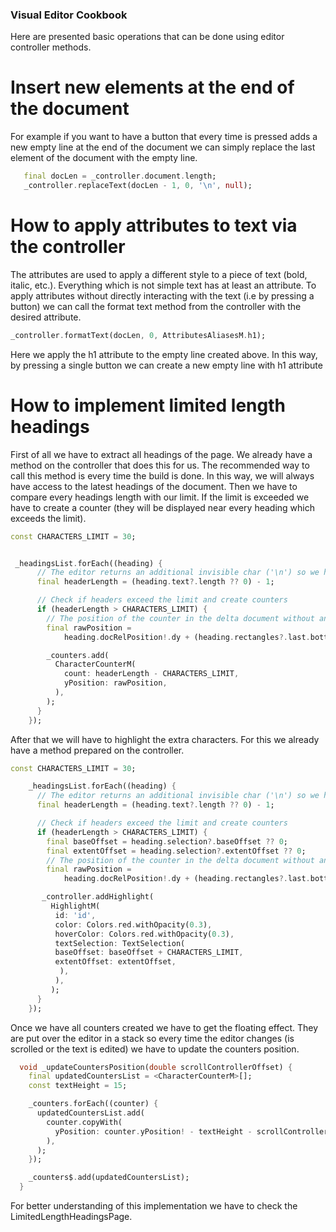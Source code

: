 ### Visual Editor Cookbook

Here are presented basic operations that can be done using editor controller methods.

# Insert new elements at the end of the document

For example if you want to have a button that every time is pressed adds a new empty line at the end of the document we can simply replace the last element of the document with the empty line. 
 ```dart
    final docLen = _controller.document.length;
    _controller.replaceText(docLen - 1, 0, '\n', null);
```

# How to apply attributes to text via the controller

The attributes are used to apply a different style to a piece of text (bold, italic, etc.). Everything which is not simple text has at least an attribute. To apply attributes without directly interacting with the text (i.e by pressing a button) we can call the format text method from the controller with the desired attribute. 
 ```dart
 _controller.formatText(docLen, 0, AttributesAliasesM.h1);
```
Here we apply the h1 attribute to the empty line created above. In this way, by pressing a single button we can create a new empty line with h1 attribute

# How to implement limited length headings

First of all we have to extract all headings of the page. We already have a method on the controller that does this for us. The recommended way to call this method is every time the build is done. In this way, we will always have access to the latest headings of the document. 
Then we have to compare every headings length with our limit. If the limit is exceeded we have to create a counter (they will be displayed near every heading which exceeds the limit).
```dart
const CHARACTERS_LIMIT = 30;


 _headingsList.forEach((heading) {
      // The editor returns an additional invisible char ('\n') so we have to subtract it
      final headerLength = (heading.text?.length ?? 0) - 1;

      // Check if headers exceed the limit and create counters
      if (headerLength > CHARACTERS_LIMIT) {
        // The position of the counter in the delta document without any additional dimension
        final rawPosition =
            heading.docRelPosition!.dy + (heading.rectangles?.last.bottom ?? 0);

        _counters.add(
          CharacterCounterM(
            count: headerLength - CHARACTERS_LIMIT,
            yPosition: rawPosition,
          ),
        );
      }
    });
```

After that we will have to highlight the extra characters. For this we already have a method prepared on the controller.
```dart
const CHARACTERS_LIMIT = 30;

    _headingsList.forEach((heading) {
      // The editor returns an additional invisible char ('\n') so we have to subtract it
      final headerLength = (heading.text?.length ?? 0) - 1;

      // Check if headers exceed the limit and create counters
      if (headerLength > CHARACTERS_LIMIT) {
        final baseOffset = heading.selection?.baseOffset ?? 0;
        final extentOffset = heading.selection?.extentOffset ?? 0;
        // The position of the counter in the delta document without any additional dimension
        final rawPosition =
            heading.docRelPosition!.dy + (heading.rectangles?.last.bottom ?? 0);

       _controller.addHighlight(
         HighlightM(
          id: 'id',
          color: Colors.red.withOpacity(0.3),
          hoverColor: Colors.red.withOpacity(0.3),
          textSelection: TextSelection(
          baseOffset: baseOffset + CHARACTERS_LIMIT,
          extentOffset: extentOffset,
           ),
          ),
         );
      }
    });
```

Once we have all counters created we have to get the floating effect. They are put over the editor in a stack so every time the editor changes (is scrolled or the text is edited) we have to update the counters position.
```dart
  void _updateCountersPosition(double scrollControllerOffset) {
    final updatedCountersList = <CharacterCounterM>[];
    const textHeight = 15;

    _counters.forEach((counter) {
      updatedCountersList.add(
        counter.copyWith(
          yPosition: counter.yPosition! - textHeight - scrollControllerOffset,
        ),
      );
    });

    _counters$.add(updatedCountersList);
  }
```

For better understanding of this implementation we have to check the LimitedLengthHeadingsPage. 

